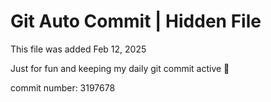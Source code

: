 # Git Auto Commit | Hidden File

This file was added Feb 12, 2025

Just for fun and keeping my daily git commit active 🤪

commit number: 3197678
